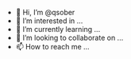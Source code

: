 - 👋 Hi, I’m @qsober
- 👀 I’m interested in ...
- 🌱 I’m currently learning ...
- 💞️ I’m looking to collaborate on ...
- 📫 How to reach me ...

<!---
qsober/qsober is a ✨ special ✨ repository because its `README.md` (this file) appears on your GitHub profile.
You can click the Preview link to take a look at your changes.
--->
